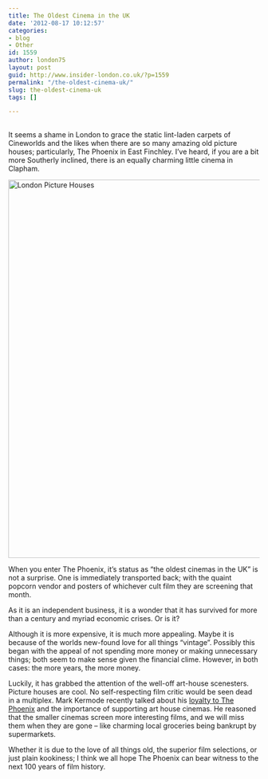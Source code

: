 ```yaml
---
title: The Oldest Cinema in the UK
date: '2012-08-17 10:12:57'
categories:
- blog
- Other
id: 1559
author: london75
layout: post
guid: http://www.insider-london.co.uk/?p=1559
permalink: "/the-oldest-cinema-uk/"
slug: the-oldest-cinema-uk
tags: []

---
```

## 

<div>
  <p>
    It seems a shame in London to grace the static lint-laden carpets of Cineworlds and the likes when there are so many amazing old picture houses; particularly, The Phoenix in East Finchley. I’ve heard, if you are a bit more Southerly inclined, there is an equally charming little cinema in Clapham.
  </p>
  
  <p>
    <img src="http://insidertrends.squarespace.com/storage/The%20Phoenix.jpg?__SQUARESPACE_CACHEVERSION=1329146999353" alt="London Picture Houses" width="569" height="759" />
  </p>
  
  <p>
    When you enter The Phoenix, it’s status as “the oldest cinemas in the UK” is not a surprise. One is immediately transported back; with the quaint popcorn vendor and posters of whichever cult film they are screening that month.
  </p>
  
  <p>
    As it is an independent business, it is a wonder that it has survived for more than a century and myriad economic crises. Or is it?
  </p>
  
  <p>
    Although it is more expensive, it is much more appealing. Maybe it is because of the worlds new-found love for all things “vintage”. Possibly this began with the appeal of not spending more money or making unnecessary things; both seem to make sense given the financial clime. However, in both cases: the more years, the more money.
  </p>
  
  <p>
    Luckily, it has grabbed the attention of the well-off art-house scenesters. Picture houses are cool. No self-respecting film critic would be seen dead in a multiplex. Mark Kermode recently talked about his <a href="http://www.guardian.co.uk/tv-and-radio/2011/may/27/radio-review-kermode-and-mayo-film-review" target="_blank">loyalty to The Phoenix</a> and the importance of supporting art house cinemas. He reasoned that the smaller cinemas screen more interesting films, and we will miss them when they are gone &#8211; like charming local groceries being bankrupt by supermarkets.
  </p>
  
  <p>
    Whether it is due to the love of all things old, the superior film selections, or just plain kookiness; I think we all hope The Phoenix can bear witness to the next 100 years of film history.
  </p>
</div>